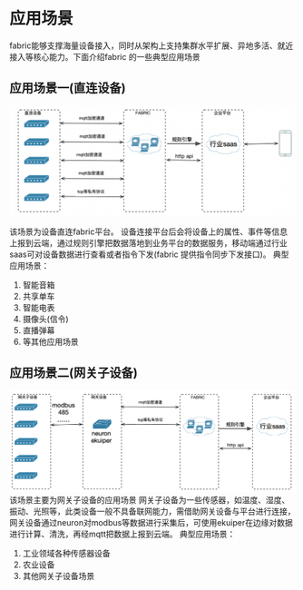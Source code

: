 # 应用场景

fabric能够支撑海量设备接入，同时从架构上支持集群水平扩展、异地多活、就近接入等核心能力。下面介绍fabric 的一些典型应用场景


## 应用场景一(直连设备)
![](./assets/app1.png)

该场景为设备直连fabric平台。
设备连接平台后会将设备上的属性、事件等信息上报到云端，通过规则引擎把数据落地到业务平台的数据服务，移动端通过行业saas可对设备数据进行查看或者指令下发(fabric 提供指令同步下发接口)。
典型应用场景：
1. 智能音箱
2. 共享单车
3. 智能电表
4. 摄像头(信令)
5. 直播弹幕
6. 等其他应用场景



## 应用场景二(网关子设备)
![](./assets/app2.png)
该场景主要为网关子设备的应用场景
网关子设备为一些传感器，如温度、湿度、振动、光照等，此类设备一般不具备联网能力，需借助网关设备与平台进行连接，网关设备通过neuron对modbus等数据进行采集后，可使用ekuiper在边缘对数据进行计算、清洗，再经mqtt把数据上报到云端。
典型应用场景：
1. 工业领域各种传感器设备
2. 农业设备
3. 其他网关子设备场景